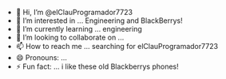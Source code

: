 - 👋 Hi, I’m @elClauProgramador7723
- 👀 I’m interested in ... Engineering and BlackBerrys!
- 🌱 I’m currently learning ... engineering
- 💞️ I’m looking to collaborate on ...
- 📫 How to reach me ... searching for elClauProgramador7723
- 😄 Pronouns: ...
- ⚡ Fun fact: ... i like these old Blackberrys phones!

<!---
elClauProgramador7723/elClauProgramador7723 is a ✨ special ✨ repository because its `README.md` (this file) appears on your GitHub profile.
You can click the Preview link to take a look at your changes.
--->
